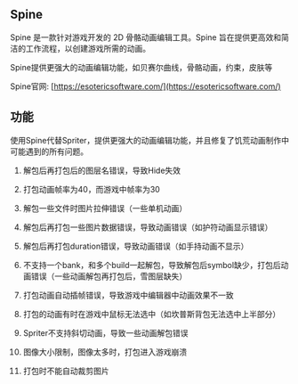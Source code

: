 ## Spine
Spine 是一款针对游戏开发的 2D 骨骼动画编辑工具。Spine 旨在提供更高效和简洁的工作流程，以创建游戏所需的动画。

Spine提供更强大的动画编辑功能，如贝赛尔曲线，骨骼动画，约束，皮肤等

Spine官网: [https://esotericsoftware.com/](https://esotericsoftware.com/)

## 功能
使用Spine代替Spriter，提供更强大的动画编辑功能，并且修复了饥荒动画制作中可能遇到的所有问题。

1. 解包后再打包后的图层名错误，导致Hide失效

2. 打包动画帧率为40，而游戏中帧率为30

3. 解包一些文件时图片拉伸错误（一些单机动画）

4. 解包后再打包一些图片数据错误，导致动画错误（如护符动画显示错误）

5. 解包后再打包duration错误，导致动画错误（如手持动画不显示）

6. 不支持一个bank，和多个build一起解包，导致解包后symbol缺少，打包后动画错误（一些动画解包再打包后，雪图层缺失）

7. 打包动画自动插帧错误，导致游戏中编辑器中动画效果不一致

8. 打包的动画有时在游戏中鼠标无法选中（如坎普斯背包无法选中上半部分）

9. Spriter不支持斜切动画，导致一些动画解包错误

10. 图像大小限制，图像太多时，打包进入游戏崩溃

11. 打包时不能自动裁剪图片
